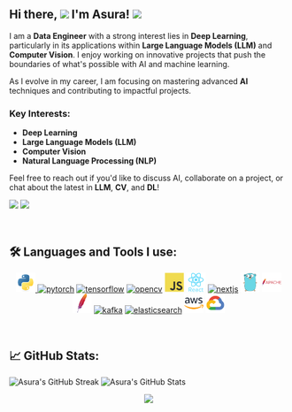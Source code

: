 ## Hi there, <a href="#"><img src="https://media.giphy.com/media/hvRJCLFzcasrR4ia7z/giphy.gif" width="25"></a> I'm Asura! <img src="https://komarev.com/ghpvc/?username=AsuraAI" height="20px">

I am a **Data Engineer** with a strong interest lies in **Deep Learning**, particularly in its applications within **Large Language Models (LLM)** and **Computer Vision**. I enjoy working on innovative projects that push the boundaries of what's possible with AI and machine learning. 

As I evolve in my career, I am focusing on mastering advanced **AI** techniques and contributing to impactful projects.

### Key Interests:
- **Deep Learning**
- **Large Language Models (LLM)**
- **Computer Vision**
- **Natural Language Processing (NLP)**

Feel free to reach out if you'd like to discuss AI, collaborate on a project, or chat about the latest in **LLM**, **CV**, and **DL**!

<p><a href="https://www.linkedin.com/in/anomsukawirasaputra/"><img src="https://img.shields.io/badge/linkedin-%230077B5.svg?&style=for-the-badge&logo=linkedin&logoColor=white" height=25></a> <a href="mailto:anomsukawirasaputra@gmail.com"><img src="https://img.shields.io/badge/Gmail-D14836.svg?&style=for-the-badge&logo=gmail&logoColor=white" height=25></a></p>
<br>


## 🛠️ Languages and Tools I use:

<p align="center">
    <a href="https://www.python.org" target="_blank"> 
        <code><img src="https://github.com/devicons/devicon/blob/master/icons/python/python-original.svg" alt="python" width="35" height="35"/></code> 
    </a> 
    <a href="https://pytorch.org/" target="_blank"><img src="https://www.vectorlogo.zone/logos/pytorch/pytorch-icon.svg" alt="pytorch" width="35" height="35"/></a>
    <a href="https://www.tensorflow.org" target="_blank"><img src="https://www.vectorlogo.zone/logos/tensorflow/tensorflow-icon.svg" alt="tensorflow" width="35" height="35"/></a>
    <a href="https://opencv.org/" target="_blank"><img src="https://www.vectorlogo.zone/logos/opencv/opencv-icon.svg" alt="opencv" width="35" height="35"/></a>
    <a href="https://www.javascript.com" target="_blank"><img src="https://github.com/devicons/devicon/blob/master/icons/javascript/javascript-original.svg" alt="javascript" width="35" height="35"/></a>
    <a href="https://reactjs.org/" target="_blank"><img src="https://github.com/devicons/devicon/blob/master/icons/react/react-original-wordmark.svg" alt="react" width="35" height="35"/></a>
    <a href="https://nextjs.org/" target="_blank"><img src="https://nextjs.org/static/favicon/favicon.ico" alt="nextjs" width="35" height="35"/></a>
    <a href="https://golang.org/" target="_blank"><img src="https://github.com/devicons/devicon/blob/master/icons/go/go-original.svg" alt="go" width="35" height="35"/></a>
    <a href="https://airflow.apache.org/" target="_blank"><img src="https://github.com/devicons/devicon/blob/master/icons/apache/apache-original-wordmark.svg" alt="airflow" width="35" height="35"/></a>
    <a href="https://spark.apache.org/" target="_blank"><img src="https://github.com/devicons/devicon/blob/master/icons/apache/apache-original.svg" alt="spark" width="35" height="35"/></a>
    <a href="https://kafka.apache.org/" target="_blank"><img src="https://www.vectorlogo.zone/logos/apache_kafka/apache_kafka-icon.svg" alt="kafka" width="35" height="35"/></a>
    <a href="https://www.elastic.co/" target="_blank"><img src="https://www.vectorlogo.zone/logos/elastic/elastic-icon.svg" alt="elasticsearch" width="35" height="35"/></a>
    <a href="https://aws.amazon.com" target="_blank"><img src="https://github.com/devicons/devicon/blob/master/icons/amazonwebservices/amazonwebservices-original-wordmark.svg" alt="aws" width="35" height="35"/></a>
    <a href="https://cloud.google.com/" target="_blank"><img src="https://github.com/devicons/devicon/blob/master/icons/googlecloud/googlecloud-original.svg" alt="gcp" width="35" height="35"/></a>
</p>

<br>

## 📈 GitHub Stats:

<img alt="Asura's GitHub Streak" src="https://github-readme-streak-stats.herokuapp.com/?user=AsuraAI&theme=white&&hide_border=true" width='48%' /> <img alt="Asura's GitHub Stats" src="https://github-readme-stats.vercel.app/api?username=AsuraAI&show_icons=true&hide_border=true&count_private=true&include_all_commits=true" width='48%' />
<br>

<p align="center">
  <img src="https://capsule-render.vercel.app/api?type=waving&color=gradient&height=80&section=footer"/>
</p>
